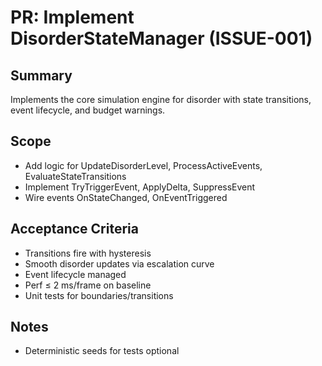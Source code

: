 # PR: Implement DisorderStateManager (ISSUE-001)

## Summary
Implements the core simulation engine for disorder with state transitions, event lifecycle, and budget warnings.

## Scope
- Add logic for UpdateDisorderLevel, ProcessActiveEvents, EvaluateStateTransitions
- Implement TryTriggerEvent, ApplyDelta, SuppressEvent
- Wire events OnStateChanged, OnEventTriggered

## Acceptance Criteria
- Transitions fire with hysteresis
- Smooth disorder updates via escalation curve
- Event lifecycle managed
- Perf ≤ 2 ms/frame on baseline
- Unit tests for boundaries/transitions

## Notes
- Deterministic seeds for tests optional

